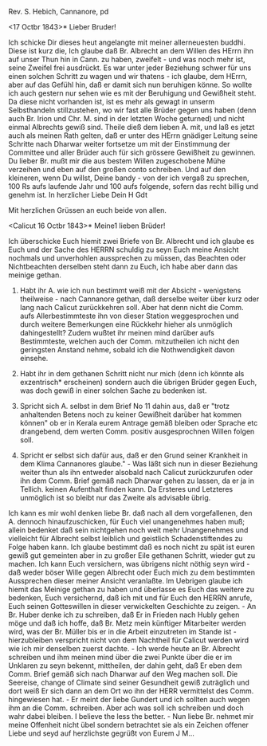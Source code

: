 Rev. S. Hebich, Cannanore, pd

 <17 Octbr 1843>*
Lieber Bruder!

Ich schicke Dir dieses heut angelangte mit meiner allerneuesten buddhi. Diese ist kurz die, Ich glaube daß Br. Albrecht an dem Willen des HErrn ihn auf unser Thun hin in Cann. zu haben, zweifelt - und was noch mehr ist, seine Zweifel frei ausdrückt. Es war unter jeder Beziehung schwer für uns einen solchen Schritt zu wagen und wir thatens - ich glaube, dem HErrn, aber auf das Gefühl hin, daß er damit sich nun beruhigen könne. So wollte ich auch gestern nur sehen wie es mit der Beruhigung und Gewißheit steht. Da diese nicht vorhanden ist, ist es mehr als gewagt in unserm Selbsthandeln stillzustehen, wo wir fast alle Brüder gegen uns haben (denn auch Br. Irion und Chr. M. sind in der letzten Woche geturned) und nicht einmal Albrechts gewiß sind. Theile dieß dem lieben A. mit, und laß es jetzt auch als meinen Rath gelten, daß er unter des HErrn gnädiger Leitung seine Schritte nach Dharwar weiter fortsetze um mit der Einstimmung der Committee und aller Brüder auch für sich grössere Gewißheit zu gewinnen. Du lieber Br. mußt mir die aus bestem Willen zugeschobene Mühe verzeihen und eben auf den großen conto schreiben. Und auf den kleineren, wenn Du willst, Deine bandy - von der ich vergaß zu sprechen, 100 Rs aufs laufende Jahr und 100 aufs folgende, sofern das recht billig und genehm ist.
 In herzlicher Liebe Dein
 H Gdt

Mit herzlichen Grüssen an euch beide von allen.


 <Calicut 16 Octbr 1843>*
Meine1 lieben Brüder!

Ich überschicke Euch hiemit zwei Briefe von Br. Albrecht und ich glaube es Euch und der Sache des HERRN schuldig zu seyn Euch meine Ansicht nochmals und unverhohlen aussprechen zu müssen, das Beachten oder Nichtbeachten derselben steht dann zu Euch, ich habe aber dann das meinige gethan. 
1) Habt ihr A. wie ich nun bestimmt weiß mit der Absicht - wenigstens theilweise - nach Cannanore gethan, daß derselbe weiter über kurz oder lang nach Calicut zurückkehren soll. Aber hat denn nicht die Comm. aufs Allerbestimmteste ihn von dieser Station weggesprochen und durch weitere Bemerkungen eine Rückkehr hieher als unmöglich dahingestellt? Zudem wußtet ihr meinen mind darüber aufs Bestimmteste, welchen auch der Comm. mitzutheilen ich nicht den geringsten Anstand nehme, sobald ich die Nothwendigkeit davon einsehe.

2) Habt ihr in dem gethanen Schritt nicht nur mich (denn ich könnte als exzentrisch* erscheinen) sondern auch die übrigen Brüder gegen Euch, was doch gewiß in einer solchen Sache zu bedenken ist.

3) Spricht sich A. selbst in dem Brief No 11 dahin aus, daß er "trotz anhaltenden Betens noch zu keiner Gewißheit darüber hat kommen können" ob er in Kerala eurem Antrage gemäß bleiben oder Sprache etc drangebend, dem werten Comm. positiv ausgesprochnen Willen folgen soll.

4) Spricht er selbst sich dafür aus, daß er den Grund seiner Krankheit in dem Klima Cannanores glaube." - Was läßt sich nun in dieser Beziehung weiter thun als ihn entweder alsobald nach Calicut zurückzurufen oder ihn dem Comm. Brief gemäß nach Dharwar gehen zu lassen, da er ja in Tellich. keinen Aufenthalt finden kann. Da Ersteres und Letzteres unmöglich ist so bleibt nur das Zweite als advisable übrig.

Ich kann es mir wohl denken liebe Br. daß nach all dem vorgefallenen, den A. dennoch hinaufzuschicken, für Euch viel unangenehmes haben muß; allein bedenket daß sein nichtgehen noch weit mehr Unangenehmes und vielleicht für Albrecht selbst leiblich und geistlich Schadenstiftendes zu Folge haben kann. Ich glaube bestimmt daß es noch nicht zu spät ist euren gewiß gut gemeinten aber in zu großer Eile gethanen Schritt, wieder gut zu machen. Ich kann Euch versichern, was übrigens nicht nöthig seyn wird - daß weder böser Wille gegen Albrecht oder Euch mich zu dem bestimmten Aussprechen dieser meiner Ansicht veranlaßte. Im Uebrigen glaube ich hiemit das Meinige gethan zu haben und überlasse es Euch das weitere zu bedenken, Euch versichernd, daß ich mit und für Euch den HERRN anrufe, Euch seinen Gotteswillen in dieser verwickelten Geschichte zu zeigen. - An Br. Huber denke ich zu schreiben, daß Er in Frieden nach Hubly gehen möge und daß ich hoffe, daß Br. Metz mein künftiger Mitarbeiter werden wird, was der Br. Müller bis er in die Arbeit einzutreten im Stande ist - hierzubleiben verspricht nicht von dem Nachtheil für Calicut werden wird wie ich mir denselben zuerst dachte. - Ich werde heute an Br. Albrecht schreiben und ihm meinen mind über die zwei Punkte über die er im Unklaren zu seyn bekennt, mittheilen, der dahin geht, daß Er eben dem Comm. Brief gemäß sich nach Dharwar auf den Weg machen soll. Die Seereise, change of Climate sind seiner Gesundheit gewiß zuträglich und dort weiß Er sich dann an dem Ort wo ihn der HERR vermittelst des Comm. hingewiesen hat. - Er meint der liebe Gundert und ich sollten auch wegen ihm an die Comm. schreiben. Aber ach was soll ich schreiben und doch wahr dabei bleiben. I believe the less the better. - Nun liebe Br. nehmet mir meine Offenheit nicht übel sondern betrachtet sie als ein Zeichen offener Liebe und seyd auf herzlichste gegrüßt von Eurem  J M...

